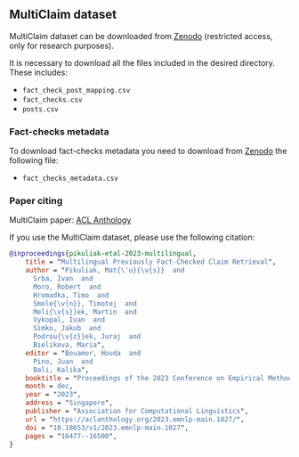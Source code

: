 ## MultiClaim dataset

MultiClaim dataset can be downloaded from [Zenodo](https://zenodo.org/records/7737983) (restricted access, only for research purposes).

It is necessary to download all the files included in the desired directory. These includes:
- `fact_check_post_mapping.csv`
- `fact_checks.csv`
- `posts.csv`

### Fact-checks metadata

To download fact-checks metadata you need to download from [Zenodo]() the following file:
 - `fact_checks_metadata.csv`

### Paper citing

MultiClaim paper: [ACL Anthology](https://aclanthology.org/2023.emnlp-main.1027/)

If you use the MultiClaim dataset, please use the following citation:

```bibtex
@inproceedings{pikuliak-etal-2023-multilingual,
    title = "Multilingual Previously Fact-Checked Claim Retrieval",
    author = "Pikuliak, Mat{\'u}{\v{s}}  and
      Srba, Ivan  and
      Moro, Robert  and
      Hromadka, Timo  and
      Smole{\v{n}}, Timotej  and
      Meli{\v{s}}ek, Martin  and
      Vykopal, Ivan  and
      Simko, Jakub  and
      Podrou{\v{z}}ek, Juraj  and
      Bielikova, Maria",
    editor = "Bouamor, Houda  and
      Pino, Juan  and
      Bali, Kalika",
    booktitle = "Proceedings of the 2023 Conference on Empirical Methods in Natural Language Processing",
    month = dec,
    year = "2023",
    address = "Singapore",
    publisher = "Association for Computational Linguistics",
    url = "https://aclanthology.org/2023.emnlp-main.1027/",
    doi = "10.18653/v1/2023.emnlp-main.1027",
    pages = "16477--16500",
}
```